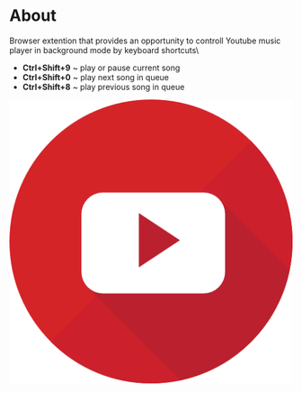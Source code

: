 # About

Browser extention that provides an opportunity to controll Youtube music player in background mode by keyboard shortcuts\

- **Ctrl+Shift+9** ~ play or pause current song
- **Ctrl+Shift+0** ~ play next song in queue
- **Ctrl+Shift+8** ~ play previous song in queue

![Youtube](assets/youtube-cirle.png "Youtube")
